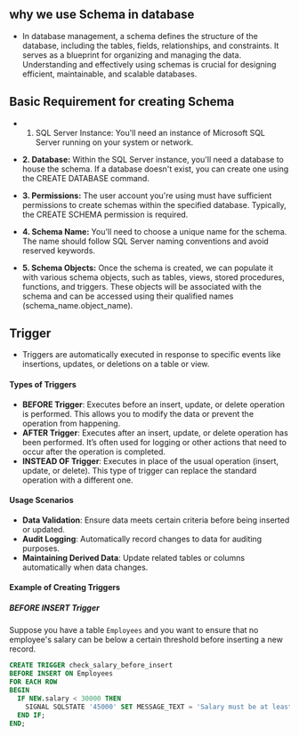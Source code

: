 ## why we use Schema in database
 - In database management, a schema defines the structure of the database, including the tables, fields, relationships, and constraints. It serves as a blueprint for organizing 
   and managing the data. Understanding and effectively using schemas is crucial for designing efficient, maintainable, and scalable databases.
## Basic Requirement for creating Schema
 - 1. SQL Server Instance: You'll need an instance of Microsoft SQL Server running on your system or network.

 - **2. Database:** Within the SQL Server instance, you'll need a database to house the schema. If a database doesn't exist, you can create one using the CREATE DATABASE command.

 - **3. Permissions:** The user account you're using must have sufficient permissions to create schemas within the specified database. Typically, the CREATE SCHEMA permission is required.
      
  - **4. Schema Name:** You'll need to choose a unique name for the schema. The name should follow SQL Server naming conventions and avoid reserved keywords.

  - **5. Schema Objects:** Once the schema is created, we can populate it with various schema objects, such as tables, views, stored procedures, functions, and triggers. These objects will be associated with the schema and can be accessed using their qualified names (schema_name.object_name).
 ##  Trigger 
 
- Triggers are automatically executed in response to specific events like insertions, updates, or deletions on a table or view.

 #### Types of Triggers

- **BEFORE Trigger**: Executes before an insert, update, or delete operation is performed. This allows you to modify the data or prevent the operation from happening.
- **AFTER Trigger**: Executes after an insert, update, or delete operation has been performed. It’s often used for logging or other actions that need to occur after the operation is completed.
- **INSTEAD OF Trigger**: Executes in place of the usual operation (insert, update, or delete). This type of trigger can replace the standard operation with a different one.

#### Usage Scenarios

- **Data Validation**: Ensure data meets certain criteria before being inserted or updated.
- **Audit Logging**: Automatically record changes to data for auditing purposes.
- **Maintaining Derived Data**: Update related tables or columns automatically when data changes.

#### Example of Creating Triggers

##### BEFORE INSERT Trigger

Suppose you have a table `Employees` and you want to ensure that no employee's salary can be below a certain threshold before inserting a new record.

```sql
CREATE TRIGGER check_salary_before_insert
BEFORE INSERT ON Employees
FOR EACH ROW
BEGIN
  IF NEW.salary < 30000 THEN
    SIGNAL SQLSTATE '45000' SET MESSAGE_TEXT = 'Salary must be at least 30,000';
  END IF;
END;
```
       
